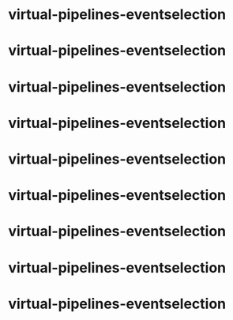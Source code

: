 # virtual-pipelines-eventselection
# virtual-pipelines-eventselection
# virtual-pipelines-eventselection
# virtual-pipelines-eventselection
# virtual-pipelines-eventselection
# virtual-pipelines-eventselection
# virtual-pipelines-eventselection
# virtual-pipelines-eventselection
# virtual-pipelines-eventselection

